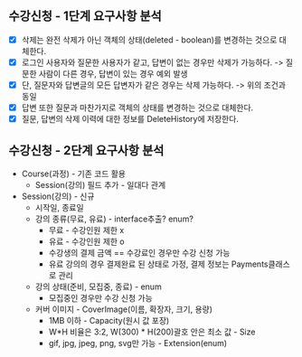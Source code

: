 ## 수강신청 - 1단계 요구사항 분석
- [x] 삭제는 완전 삭제가 아닌 객체의 상태(deleted - boolean)를 변경하는 것으로 대체한다.
- [x] 로그인 사용자와 질문한 사용자가 같고, 답변이 없는 경우만 삭제가 가능하다. -> 질문한 사람이 다른 경우, 답변이 있는 경우 예외 발생
- [x] 단, 질문자와 답변글의 모든 답변자가 같은 경우는 삭제 가능하다. -> 위의 조건과 동일
- [x] 답변 또한 질문과 마찬가지로 객체의 상태를 변경하는 것으로 대체한다.
- [x] 질문, 답변의 삭제 이력에 대한 정보를 DeleteHistory에 저장한다.

## 수강신청 - 2단계 요구사항 분석
- Course(과정) - 기존 코드 활용
  - Session(강의) 필드 추가 - 일대다 관계
- Session(강의) - 신규
  - 시작일, 종료일
  - 강의 종류(무료, 유료) - interface추출? enum?
    - 무료 - 수강인원 제한 x
    - 유료 - 수강인원 제한 o
    - 수강생의 결제 금액 == 수강료인 경우만 수강 신청 가능
    - 유료 강의의 경우 결제완료 된 상태로 가정, 결제 정보는 Payments클래스로 관리
  - 강의 상태(준비, 모집중, 종료) - enum
    - 모집중인 경우만 수강 신청 가능
  - 커버 이미지 - CoverImage(이름, 확장자, 크기, 용량)
    - 1MB 이하 - Capacity(원시 값 포장)
    - W*H 비율은 3:2, W(300) * H(200)괄호 안은 최소 값 - Size
    - gif, jpg, jpeg, png, svg만 가능 - Extension(enum) 
  
